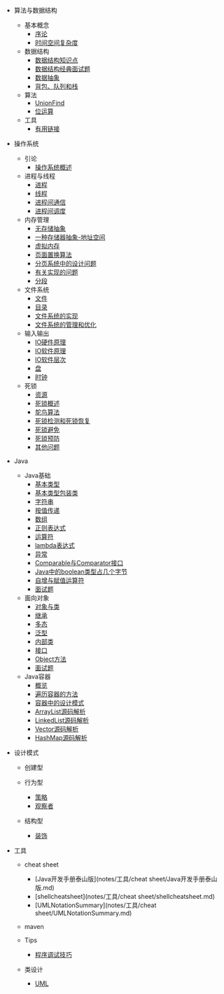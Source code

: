 * 算法与数据结构
  * 基本概念    
    * [序论](notes/算法与数据结构/基本概念/序论.md)
    * [时间空间复杂度](notes/算法与数据结构/基本概念/时间空间复杂度.md)
  * 数据结构   
    * [数据结构知识点](notes/算法与数据结构/数据结构/数据结构知识点.md)
    * [数据结构经典面试题](notes/算法与数据结构/数据结构/数据结构经典面试题.md)
    * [数据抽象](notes/算法与数据结构/数据结构/数据抽象.md)
    * [背包、队列和栈](notes/算法与数据结构/数据结构/背包、队列和栈.md)
  * 算法
    * [UnionFind](notes/算法与数据结构/算法/UnionFind.md)
    * [位运算](notes/算法与数据结构/算法/位运算.md)
  * 工具
    * [有用链接](notes/算法与数据结构/工具/有用链接.md)
* 操作系统
  * 引论
    * [操作系统概述](notes/操作系统/ch1引论/操作系统概述.md)
  * 进程与线程
    * [进程](notes/操作系统/ch2进程与线程/进程.md)
    * [线程](notes/操作系统/ch2进程与线程/线程.md)
    * [进程间通信](notes/操作系统/ch2进程与线程/进程间通信.md)
    * [进程间调度](notes/操作系统/ch2进程与线程/进程间调度.md)
  * 内存管理
    * [无存储抽象](notes/操作系统/ch3内存管理/无存储抽象.md)
    * [一种存储器抽象-地址空间](notes/操作系统/ch3内存管理/一种存储器抽象-地址空间.md)
    * [虚拟内存](notes/操作系统/ch3内存管理/虚拟内存.md)
    * [页面置换算法](notes/操作系统/ch3内存管理/页面置换算法.md)
    * [分页系统中的设计问题](notes/操作系统/ch3内存管理/分页系统中的设计问题.md)
    * [有关实现的问题](notes/操作系统/ch3内存管理/有关实现的问题.md)
    * [分段](notes/操作系统/ch3内存管理/分段.md)
  * 文件系统
    * [文件](notes/操作系统/ch4文件系统/文件.md)
    * [目录](notes/操作系统/ch4文件系统/目录.md)
    * [文件系统的实现](notes/操作系统/ch4文件系统/文件系统的实现.md)
    * [文件系统的管理和优化](notes/操作系统/ch4文件系统/文件系统的管理和优化.md)
  * 输入输出
    * [IO硬件原理](notes/操作系统/ch5输入输出/IO硬件原理.md)
    * [IO软件原理](notes/操作系统/ch5输入输出/IO软件原理.md)
    * [IO软件层次](notes/操作系统/ch5输入输出/IO软件层次.md)
    * [盘](notes/操作系统/ch5输入输出/盘.md)
    * [时钟](notes/操作系统/ch5输入输出/时钟.md)
  * 死锁
    * [资源](notes/操作系统/ch6死锁/资源.md)
    * [死锁概述](notes/操作系统/ch6死锁/死锁概述.md)
    * [鸵鸟算法](notes/操作系统/ch6死锁/鸵鸟算法.md)
    * [死锁检测和死锁恢复](notes/操作系统/ch6死锁/死锁检测和死锁恢复.md)
    * [死锁避免](notes/操作系统/ch6死锁/死锁避免.md)
    * [死锁预防](notes/操作系统/ch6死锁/死锁预防.md)
    * [其他问题](notes/操作系统/ch6死锁/其他问题.md)


* Java
  * Java基础 
    * [基本类型](notes/Java/Java基础/基本类型.md)
    * [基本类型包装类](notes/Java/Java基础/基本类型包装类.md)
    * [字符串](notes/Java/Java基础/字符串.md)
    * [按值传递](notes/Java/Java基础/按值传递.md)
    * [数组](notes/Java/Java基础/数组.md)
    * [正则表达式](notes/Java/Java基础/正则表达式.md)
    * [运算符](notes/Java/Java基础/运算符.md)
    * [lambda表达式](notes/Java/Java基础/lambda表达式.md)
    * [异常](notes/Java/Java基础/异常.md)
    * [Comparable与Comparator接口](notes/Java/Java基础/Comparable与Comparator接口.md)
    * [Java中的boolean类型占几个字节](notes/Java/Java基础/Java中的boolean类型占几个字节.md)
    * [自增与赋值运算符](notes/Java/Java基础/自增与赋值运算符.md)
    * [面试题](notes/Java/Java基础/面试题.md)
  * 面向对象   
    * [对象与类](notes/Java/面向对象/对象与类.md)
    * [继承](notes/Java/面向对象/继承.md)
    * [多态](notes/Java/面向对象/多态.md)
    * [泛型](notes/Java/面向对象/泛型.md)
    * [内部类](notes/Java/面向对象/内部类.md)
    * [接口](notes/Java/面向对象/接口.md)
    * [Object方法](notes/Java/面向对象/Object方法.md)
    * [面试题](notes/Java/面向对象/面试题.md)
  * Java容器
    * [概览](notes/Java/Java容器/概览.md)
    * [遍历容器的方法](notes/Java/Java容器/遍历容器的方法.md)
    * [容器中的设计模式](notes/Java/Java容器/容器中的设计模式.md)
    * [ArrayList源码解析](notes/Java/Java容器/ArrayList源码解析.md)
    * [LinkedList源码解析](notes/Java/Java容器/LinkedList源码解析.md)
    * [Vector源码解析](notes/Java/Java容器/Vector源码解析.md)
    * [HashMap源码解析](notes/Java/Java容器/HashMap源码解析.md)
* 设计模式

  * 创建型
  * 行为型

    * [策略](notes/设计模式/行为型/设计模式入门-策略模式.md)
    * [观察者](notes/设计模式/行为型/观察者模式.md)
  * 结构型

    * [装饰](notes/设计模式/结构型/装饰者模式.md)
* 工具

  * cheat sheet

    * [Java开发手册泰山版](notes/工具/cheat sheet/Java开发手册泰山版.md)
    * [shellcheatsheet](notes/工具/cheat sheet/shellcheatsheet.md)
    * [UMLNotationSummary](notes/工具/cheat sheet/UMLNotationSummary.md)
  * maven
  * Tips

    * [程序调试技巧](notes/工具/Tips/程序调试技巧.md)
  * 类设计

    * [UML](notes/工具/类设计/UML.md)

